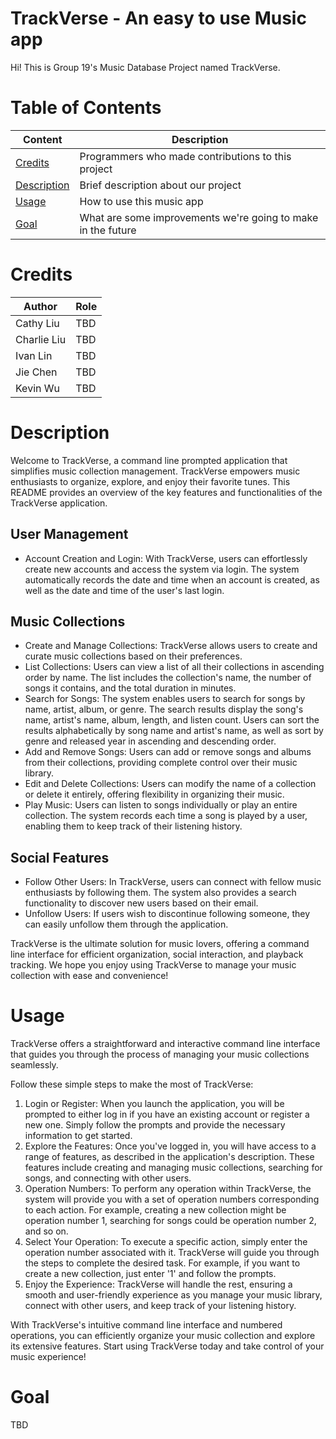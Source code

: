 # TrackVerse - An easy to use Music app 
Hi! This is Group 19's Music Database Project named TrackVerse. 

# Table of Contents

| Content | Description |
| --- | --- |
| [Credits](#credits) | Programmers who made contributions to this project |
| [Description](#description) | Brief description about our project |
| [Usage](#usage) | How to use this music app |
| [Goal](#goal) | What are some improvements we're going to make in the future |

# Credits
| Author | Role |
| --- | --- |
| Cathy Liu | TBD
| Charlie Liu | TBD
| Ivan Lin | TBD
| Jie Chen | TBD
| Kevin Wu | TBD

# Description
Welcome to TrackVerse, a command line prompted application that simplifies music collection management. TrackVerse empowers music enthusiasts to organize, explore, and enjoy their favorite tunes. This README provides an overview of the key features and functionalities of the TrackVerse application.

## User Management
- Account Creation and Login: With TrackVerse, users can effortlessly create new accounts and access the system via login. The system automatically records the date and time when an account is created, as well as the date and time of the user's last login.

## Music Collections
- Create and Manage Collections: TrackVerse allows users to create and curate music collections based on their preferences.
- List Collections: Users can view a list of all their collections in ascending order by name. The list includes the collection's name, the number of songs it contains, and the total duration in minutes.
- Search for Songs: The system enables users to search for songs by name, artist, album, or genre. The search results display the song's name, artist's name, album, length, and listen count. Users can sort the results alphabetically by song name and artist's name, as well as sort by genre and released year in ascending and descending order.
- Add and Remove Songs: Users can add or remove songs and albums from their collections, providing complete control over their music library.
- Edit and Delete Collections: Users can modify the name of a collection or delete it entirely, offering flexibility in organizing their music.
- Play Music: Users can listen to songs individually or play an entire collection. The system records each time a song is played by a user, enabling them to keep track of their listening history.

## Social Features
- Follow Other Users: In TrackVerse, users can connect with fellow music enthusiasts by following them. The system also provides a search functionality to discover new users based on their email.
- Unfollow Users: If users wish to discontinue following someone, they can easily unfollow them through the application.

TrackVerse is the ultimate solution for music lovers, offering a command line interface for efficient organization, social interaction, and playback tracking. We hope you enjoy using TrackVerse to manage your music collection with ease and convenience!

# Usage
TrackVerse offers a straightforward and interactive command line interface that guides you through the process of managing your music collections seamlessly. 

Follow these simple steps to make the most of TrackVerse:
1. Login or Register: When you launch the application, you will be prompted to either log in if you have an existing account or register a new one. Simply follow the prompts and provide the necessary information to get started.
2. Explore the Features: Once you've logged in, you will have access to a range of features, as described in the application's description. These features include creating and managing music collections, searching for songs, and connecting with other users.
3. Operation Numbers: To perform any operation within TrackVerse, the system will provide you with a set of operation numbers corresponding to each action. For example, creating a new collection might be operation number 1, searching for songs could be operation number 2, and so on.
4. Select Your Operation: To execute a specific action, simply enter the operation number associated with it. TrackVerse will guide you through the steps to complete the desired task. For example, if you want to create a new collection, just enter '1' and follow the prompts.
5. Enjoy the Experience: TrackVerse will handle the rest, ensuring a smooth and user-friendly experience as you manage your music library, connect with other users, and keep track of your listening history.

With TrackVerse's intuitive command line interface and numbered operations, you can efficiently organize your music collection and explore its extensive features. Start using TrackVerse today and take control of your music experience!

# Goal
TBD